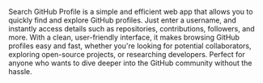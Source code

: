 Search GitHub Profile is a simple and efficient web app that allows you to quickly find and explore GitHub profiles. Just enter a username, and instantly access details such as repositories, contributions, followers, and more. With a clean, user-friendly interface, it makes browsing GitHub profiles easy and fast, whether you're looking for potential collaborators, exploring open-source projects, or researching developers. Perfect for anyone who wants to dive deeper into the GitHub community without the hassle.
